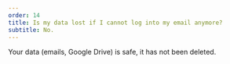 ```yaml
---
order: 14
title: Is my data lost if I cannot log into my email anymore?
subtitle: No. 
---
```


Your data (emails, Google Drive) is safe, it has not been deleted. 